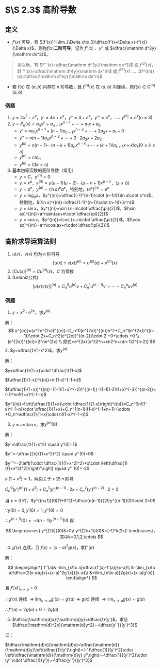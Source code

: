# $\S 2.3$ 高阶导数
## 定义
* $f'(x)$ 可导，有 $[f'(x)]'=\lim_{\Delta x\to 0}\dfrac{f'(x+\Delta x)-f'(x)}{\Delta x}$，则称$f(x)$**二阶可导**，记作 $f''(x)$ 、$y''$ 或 $\dfrac{\mathrm d^2y}{\mathrm dx^2}$。
> 类似地，有 $f'''(x)=\dfrac{\mathrm d^3y}{\mathrm dx^3}$ 或 $f^{(3)}(x)$， $f''''(x)=\dfrac{\mathrm d^4y}{\mathrm dx^4}$ 或 $f^{(4)}(x)$ ……$f^{(n)}(x)=\dfrac{\mathrm d^ny}{\mathrm dx^n}$

* 若 $f(x)$ 在 $(a,b)$ 内存在 $n$ 阶导数，且 $f^{(n)}(x)$ 在 $(a,b)$ 内连续，则$f(x)\in C^{(n)}(a,b)$

### 例题
1. $y=2x^2+e^x$，$y'=4x+e^x$，$y''=4+e^x$，$y'''=e^x$，……$y^{(n)}=e^x(n \ge 3)$
2. $y=P_n(x)=a_nx^n+a_{n-1}x^{n-1}+\cdots +a_1x+a_0$
	  * $y'=na_nx^{n-1}+(n-1)a_{n-1}x^{n-2}+\cdots+2a_2x+a_1+0$
	  * $y''=n(n-1)a_nx^{n-2}+\cdots+3\cdot 2a_3x+2a_2$
	  * $y^{(k)}=n(n-1)\cdots(n-k+1)a_nx^{n-k}+\cdots+(k+1)!a_{k+1}x+k!a_k(0\le k\le n)$
	  * $y^{(n)}=n!a_n$
	  * $y^{(k)}=0(k\gt n)$
3. 基本初等函数的高阶导数（常用）
	  * $y=C$，$y^{(n)}=0$
	  * $y=x^\mu$，$y^{(n)}=\mu(\mu-1)(\mu-2)\cdots(\mu-n+1)x^{\mu-n}$，$(x\ne 0)$
	  * $y=a^x$，$y^{(n)}=(\ln a)^na^x$，特别地，$(e^x)^{(n)}=e^x$
	  * $y=\log_a{x}$，$y^{(n)}=\dfrac{(-1)^{n-1}\cdot (n-1)!}{\ln a\cdot x^n}$，特别地，$(\ln x)^{(n)}=\dfrac{(-1)^{n-1}\cdot (n-1)!}{x^n}$
	  * $y=\sin x$，$y^{(n)}=\sin (x+n\cdot \dfrac{\pi}{2})$，$(\sin ax)^{(n)}=a^n\sin(ax+n\cdot \dfrac{\pi}{2})$
	  * $y=\cos x$，$y^{(n)}=\cos (x+n\cdot \dfrac{\pi}{2})$，$(\cos ax)^{(n)}=a^n\cos(ax+n\cdot \dfrac{\pi}{2})$

## 高阶求导运算法则
1. $u(x)$，$v(x)$ 均为 $n$ 阶可导
$$
	[u(x)\pm v(x)]^{(n)}=u^{(n)}(x)+v^{(n)}(x)
$$
2. $[Cu(x)]^{(n)}=Cu^{(n)}(x)$，$C$ 为常数
3. (Leibniz公式)
$$
  [u(x)v(x)]^{(n)}=C_n^0u^{(n)}v+C_n^1u^{(n-1)}v'+\cdots +C_n^nuv^{(n)}
$$

### 例题
1. $y=x^2\cdot e^{2x}$，求$y^{(n)}$

解：
$$
  y^{(n)}=(x^2e^{2x})^{(n)}=C_n^0(e^{2x})^{(n)}x^2+C_n^1(e^{2x})^{(n-1)}\cdot 2x+C_n^2(e^{2x})^{(n-2)}\cdot 2 +0+\cdots +0 \\
	(e^{2x})^{(n)}=2^ne^{2x} \\
	原式=e^{2x}(x^22^n+xn2^n+n(n-1)2^{n-2})
$$
2. $y=\dfrac{1}{1-x^2}$，求$y^{(n)}$

解：

$y=\dfrac{1}{1+x}\cdot \dfrac{1}{1-x}$

$(\dfrac{1}{1-x})^{(n)}=n!(1-x)^{-1-n}$

$(\dfrac{1}{1+x})^{(n)}=[(-1)(1+x)^{-2}]^{(n-1)}=[(-1)(-2)(1+x)^{-3}]^{(n-2)}=(-1)^nn!(1+x)^{-1-n}$

$y^{(n)}=\left(\dfrac{1}{1+x}\cdot \dfrac{1}{1-x}\right)^{(n)}=C_n^0n!(1-x)^{-1-n}\cdot \dfrac{1}{1+x}+C_n^1(n-1)!(1-x)^{-1+n+1}+\cdots +C_n^n\dfrac{1}{1+x}\cdot n!(1-x)^{-1-n}$

3. $y=\arctan x$，求$y^{(n)}(0)$

解：

$y'=\dfrac{1}{1+x^2} \quad y'(0)=1$

$y''=-\dfrac{2x}{(1+x^2)^2} \quad y''(0)=0$

$y'''=-2\left[1\cdot \dfrac{1}{(1+x^2)^2}+x\cdot \left(\dfrac{1}{(1+x^2)^2}\right)'\right] \quad y'''(0)=-2$

$y'(1+x^2)=1$，两边关于 $x$ 求 $n$ 阶导

$C_n^0(y')^{(n)}(1+x^2)+C_n^1(y')^{(n-1)}\cdot 2x+C_n^2(y')^{(n-2)}\cdot 2=0$

当 $x=0$ 时，$y^{(n+1)}(0)(1+0^2)+\dfrac{n(n-1)}{2!}y^{(n-1)}(0)\cdot 2=0$

$\because y(0)=0,y'(0)=1,y''(0)=0$

$\therefore y^{(n+1)}(0)=-n(n-1)y^{(n-1)}(0)$ 得

$$
\begin{cases}
y^{(2k)}(0)&=0\\
y^{(2k+1)}(0)&=(-1)^k(2k)!
\end{cases}，其中k=0,1,2,\cdots
$$

4. $g'(x)$ 连续，且 $f(x)=(x-a)^2g(x)$，求$f''(a)$

解：

$$
\begin{align*}
f''(a)&=\lim_{x\to a}\dfrac{f'(x)-f'(a)}{x-a}\\
&=\lim_{x\to a}\dfrac{2(x-a)g(x)+(x-a)^2g'(x)}{x-a}\\
&=\lim_{x\to a}[2g(x)+(x-a)g'(x)]
\end{align*}
$$

且 $f'(x)|_{x=a}=0$

$\therefore g'(x)$ 连续 $\Rightarrow \lim_{x\to a}g'(x)=g'(a) \Rightarrow g(x)$ 连续 $\Rightarrow \lim_{x\to a}g(x)=g(a)$

$\therefore f''(a)=2g(a)+0=2g(a)$

5. $\dfrac{\mathrm{d}x}{\mathrm{d}y}=\dfrac{1}{y'}$，求证 $\dfrac{\mathrm{d}^2x}{\mathrm{d}y^2}=-\dfrac{y''}{(y')^3}$

证：

$\dfrac{\mathrm{d}x}{\mathrm{d}y}=\dfrac{\mathrm{d}}{\mathrm{d}y}\left(\dfrac{1}{y'}\right)=(-1)\dfrac{1}{(y')^2}\cdot \left(\dfrac{\mathrm{d}}{\mathrm{d}y} y'\right)=-\dfrac{1}{(y')^2}\cdot (y''\cdot \dfrac{1}{y'})=-\dfrac{y''}{(y')^3}$
